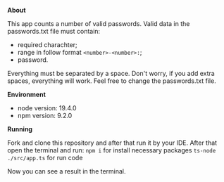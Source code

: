 **About**

This app counts a number of valid passwords. Valid data in the passwords.txt file must contain:

- required charachter;
- range in follow format `<number>-<number>:`;
- password.

Everything must be separated by a space.
Don't worry, if you add extra spaces, everything will work.
Feel free to change the passwords.txt file.

**Environment**

- node version: 19.4.0
- npm version: 9.2.0

**Running**

Fork and clone this repository and after that run it by your IDE.
After that open the terminal and run:
`npm i` for install necessary packages
`ts-node ./src/app.ts` for run code

Now you can see a result in the terminal.
